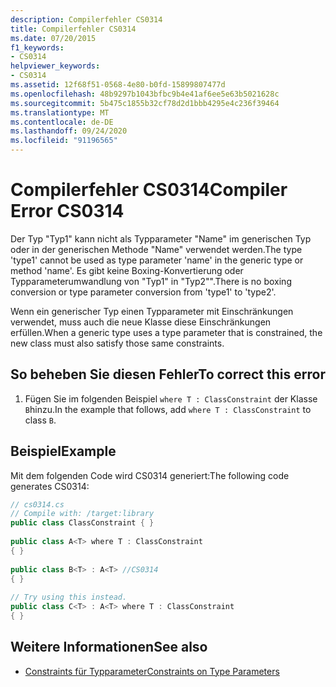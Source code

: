 ```yaml
---
description: Compilerfehler CS0314
title: Compilerfehler CS0314
ms.date: 07/20/2015
f1_keywords:
- CS0314
helpviewer_keywords:
- CS0314
ms.assetid: 12f68f51-0568-4e80-b0fd-15899807477d
ms.openlocfilehash: 48b9297b1043bfbc9b4e41af6ee5e63b5021628c
ms.sourcegitcommit: 5b475c1855b32cf78d2d1bbb4295e4c236f39464
ms.translationtype: MT
ms.contentlocale: de-DE
ms.lasthandoff: 09/24/2020
ms.locfileid: "91196565"
---
```

# <a name="compiler-error-cs0314"></a><span data-ttu-id="97cec-103">Compilerfehler CS0314</span><span class="sxs-lookup"><span data-stu-id="97cec-103">Compiler Error CS0314</span></span>

<span data-ttu-id="97cec-104">Der Typ "Typ1" kann nicht als Typparameter "Name" im generischen Typ oder in der generischen Methode "Name" verwendet werden.</span><span class="sxs-lookup"><span data-stu-id="97cec-104">The type 'type1' cannot be used as type parameter 'name' in the generic type or method 'name'.</span></span> <span data-ttu-id="97cec-105">Es gibt keine Boxing-Konvertierung oder Typparameterumwandlung von "Typ1" in "Typ2"".</span><span class="sxs-lookup"><span data-stu-id="97cec-105">There is no boxing conversion or type parameter conversion from 'type1' to 'type2'.</span></span>  
  
 <span data-ttu-id="97cec-106">Wenn ein generischer Typ einen Typparameter mit Einschränkungen verwendet, muss auch die neue Klasse diese Einschränkungen erfüllen.</span><span class="sxs-lookup"><span data-stu-id="97cec-106">When a generic type uses a type parameter that is constrained, the new class must also satisfy those same constraints.</span></span>  
  
## <a name="to-correct-this-error"></a><span data-ttu-id="97cec-107">So beheben Sie diesen Fehler</span><span class="sxs-lookup"><span data-stu-id="97cec-107">To correct this error</span></span>  
  
1. <span data-ttu-id="97cec-108">Fügen Sie im folgenden Beispiel `where T : ClassConstraint` der Klasse `B`hinzu.</span><span class="sxs-lookup"><span data-stu-id="97cec-108">In the example that follows, add `where T : ClassConstraint` to class `B`.</span></span>  
  
## <a name="example"></a><span data-ttu-id="97cec-109">Beispiel</span><span class="sxs-lookup"><span data-stu-id="97cec-109">Example</span></span>  

 <span data-ttu-id="97cec-110">Mit dem folgenden Code wird CS0314 generiert:</span><span class="sxs-lookup"><span data-stu-id="97cec-110">The following code generates CS0314:</span></span>  
  
```csharp  
// cs0314.cs  
// Compile with: /target:library  
public class ClassConstraint { }  
  
public class A<T> where T : ClassConstraint  
{ }  
  
public class B<T> : A<T> //CS0314  
{ }  
  
// Try using this instead.  
public class C<T> : A<T> where T : ClassConstraint  
{ }  
```  
  
## <a name="see-also"></a><span data-ttu-id="97cec-111">Weitere Informationen</span><span class="sxs-lookup"><span data-stu-id="97cec-111">See also</span></span>

- [<span data-ttu-id="97cec-112">Constraints für Typparameter</span><span class="sxs-lookup"><span data-stu-id="97cec-112">Constraints on Type Parameters</span></span>](../programming-guide/generics/constraints-on-type-parameters.md)
